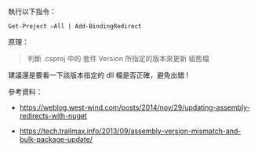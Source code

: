 
執行以下指令：
```
Get-Project –All | Add-BindingRedirect
```

原理：
> 判斷 .csproj 中的 套件 Version 所指定的版本來更新 組態檔

建議還是要看一下該版本指定的 dll 檔是否正確，避免出錯 !

參考資料：

- https://weblog.west-wind.com/posts/2014/nov/29/updating-assembly-redirects-with-nuget

- https://tech.trailmax.info/2013/09/assembly-version-mismatch-and-bulk-package-update/
